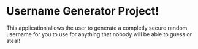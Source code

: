 # Username Generator Project!
This application allows the user to generate a completly secure random username for you to use for anything that nobody will be able to guess or steal!
